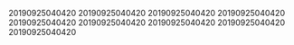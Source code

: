 20190925040420
20190925040420
20190925040420
20190925040420
20190925040420
20190925040420
20190925040420
20190925040420
20190925040420
